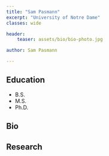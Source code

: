 ```yaml
---
title: "Sam Pasmann"
excerpt: "University of Notre Dame"
classes: wide

header:
    teaser: assets/bio/bio-photo.jpg

author: Sam Pasmann

---
```

## Education
* B.S.
* M.S.
* Ph.D.

## Bio


## Research

